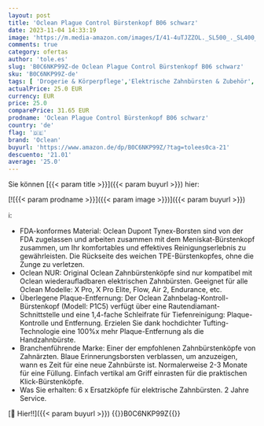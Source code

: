 ```yaml
---
layout: post
title: 'Oclean Plague Control Bürstenkopf B06 schwarz'
date: 2023-11-04 14:33:19
image: 'https://m.media-amazon.com/images/I/41-4uTJZZOL._SL500_._SL400_.jpg'
comments: true
category: ofertas
author: 'tole.es'
slug: 'B0C6NKP99Z-de Oclean Plague Control Bürstenkopf B06 schwarz'
sku: 'B0C6NKP99Z-de'
tags: [ 'Drogerie & Körperpflege','Elektrische Zahnbürsten & Zubehör','Ersatzzahnbürsten & Ersatzdüsen','Mund- & Zahnpflege','Zahnbürsten & Zubehör','oclean','🇩🇪', ]
actualPrice: 25.0 EUR
currency: EUR
price: 25.0
comparePrice: 31.65 EUR
prodname: 'Oclean Plague Control Bürstenkopf B06 schwarz'
country: 'de'
flag: '🇩🇪'
brand: 'Oclean'
buyurl: 'https://www.amazon.de/dp/B0C6NKP99Z/?tag=tolees0ca-21'
descuento: '21.01'
average: '25.0'
---
```


Sie können [{{< param title >}}]({{< param buyurl >}}) hier:

[![{{< param prodname >}}]({{< param image >}})]({{< param buyurl >}})

ℹ️:

- FDA-konformes Material: Oclean Dupont Tynex-Borsten sind von der FDA zugelassen und arbeiten zusammen mit dem Meniskat-Bürstenkopf zusammen, um Ihr komfortables und effektives Reinigungserlebnis zu gewährleisten. Die Rückseite des weichen TPE-Bürstenkopfes, ohne die Zunge zu verletzen.
- Oclean NUR: Original Oclean Zahnbürstenköpfe sind nur kompatibel mit Oclean wiederaufladbaren elektrischen Zahnbürsten. Geeignet für alle Oclean Modelle: X Pro, X Pro Elite, Flow, Air 2, Endurance, etc.
- Überlegene Plaque-Entfernung: Der Oclean Zahnbelag-Kontroll-Bürstenkopf (Modell: P1C5) verfügt über eine Rautendiamant-Schnittstelle und eine 1,4-fache Schleifrate für Tiefenreinigung: Plaque-Kontrolle und Entfernung. Erzielen Sie dank hochdichter Tufting-Technologie eine 100%x mehr Plaque-Entfernung als die Handzahnbürste.
- Branchenführende Marke: Einer der empfohlenen Zahnbürstenköpfe von Zahnärzten. Blaue Erinnerungsborsten verblassen, um anzuzeigen, wann es Zeit für eine neue Zahnbürste ist. Normalerweise 2-3 Monate für eine Füllung. Einfach vertikal am Griff einrasten für die praktischen Klick-Bürstenköpfe.
- Was Sie erhalten: 6 x Ersatzköpfe für elektrische Zahnbürsten. 2 Jahre Service.

[🛒 Hier!!]({{< param buyurl >}})
{{<world>}}B0C6NKP99Z{{</world>}}
